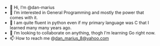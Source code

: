 - 👋 Hi, I’m @dan-marius
- 👀 I’m interested in General Programming and mostly the power that comes with it.
- 🌱 I am quite fluent in python even if my primary language was C that I learned many many years ago.
- 💞️ I’m looking to collaborate on anything, thogh I'm learning Go right now.
- 📫 How to reach me @dan_marius_8@yahoo.com

<!---
dan-marius/dan-marius is a ✨ special ✨ repository because its `README.md` (this file) appears on your GitHub profile.
You can click the Preview link to take a look at your changes.
--->
